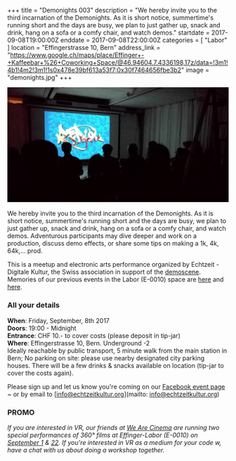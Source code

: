+++
title = "Demonights 003"
description = "We hereby invite you to the third incarnation of the Demonights. As it is short notice, summertime's running short and the days are busy,  we plan to just gather up, snack and drink, hang on a sofa or a comfy chair, and watch demos."
startdate = 2017-09-08T19:00:00Z
enddate = 2017-09-08T22:00:00Z
categories = [ "Labor" ]
location = "Effingerstrasse 10, Bern"
address_link = "https://www.google.ch/maps/place/Effinger+-+Kaffeebar+%26+Coworking+Space/@46.94604,7.4336198,17z/data=!3m1!4b1!4m2!3m1!1s0x478e39bf613a53f7:0x30f7464656fbe3b2"
image = "demonights.jpg"
+++

![Demonights](demonights.jpg)

We hereby invite you to the third incarnation of the Demonights. As it is short notice, summertime's running short and the days are busy,  we plan to just gather up, snack and drink, hang on a sofa or a comfy chair, and watch demos. Adventurous participants may dive deeper and work on a production, discuss demo effects, or share some tips on making a 1k, 4k, 64k,... prod.

This is a meetup and electronic arts performance organized by Echtzeit - Digitale Kultur, the Swiss association in support of the [demoscene](https://en.wikipedia.org/wiki/Demoscene). Memories of our previous events in the Labor (E-0010) space are [here](http://showmethedemo.buenz.li/) and [here](https://www.facebook.com/demodays).

### All your details
**When**: Friday, September, 8th 2017  
**Doors**: 19:00 - Midnight  
**Entrance**: CHF 10.- to cover costs (please deposit in tip-jar)  
**Where**: Effingerstrasse 10, Bern. Underground -2  
Ideally reachable by public transport, 5 minute walk from the main station in Bern; No parking on site: please use nearby designated city parking houses.
There will be a few drinks & snacks available on location (tip-jar to cover the costs again).

Please sign up and let us know you're coming on our [Facebook event page](https://www.facebook.com/events/1882487658744186) ~ or by email to [info@echtzeitkultur.org](mailto: info@echtzeitkultur.org)

### PROMO
*If you are interested in VR, our friends at [We Are Cinema](http://wearecinema.ch/) are running two special performances of 360° films at Effinger-Labor (E-0010) on [September 1](https://www.effinger.ch/events/100131/) & [22](https://www.effinger.ch/events/100132/). If you're interested in VR as a medium for your code w, have a chat with us about doing a workshop together.*
